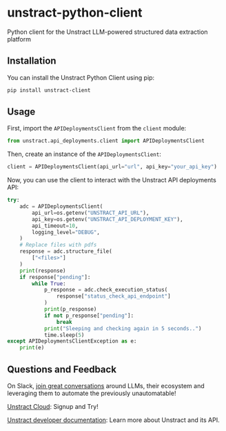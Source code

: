 # unstract-python-client
Python client for the Unstract LLM-powered structured data extraction platform


## Installation

You can install the Unstract Python Client using pip:

```bash
pip install unstract-client
```

## Usage

First, import the `APIDeploymentsClient` from the `client` module:

```python
from unstract.api_deployments.client import APIDeploymentsClient
```

Then, create an instance of the `APIDeploymentsClient`:

```python
client = APIDeploymentsClient(api_url="url", api_key="your_api_key")
```

Now, you can use the client to interact with the Unstract API deployments API:

```python
try:
    adc = APIDeploymentsClient(
        api_url=os.getenv("UNSTRACT_API_URL"),
        api_key=os.getenv("UNSTRACT_API_DEPLOYMENT_KEY"),
        api_timeout=10,
        logging_level="DEBUG",
    )
    # Replace files with pdfs
    response = adc.structure_file(
        ["<files>"]
    )
    print(response)
    if response["pending"]:
        while True:
            p_response = adc.check_execution_status(
                response["status_check_api_endpoint"]
            )
            print(p_response)
            if not p_response["pending"]:
                break
            print("Sleeping and checking again in 5 seconds..")
            time.sleep(5)
except APIDeploymentsClientException as e:
    print(e)
```


## Questions and Feedback

On Slack, [join great conversations](https://join-slack.unstract.com/) around LLMs, their ecosystem and leveraging them to automate the previously unautomatable!

[Unstract Cloud](https://unstract.com/): Signup and Try!

[Unstract developer documentation](https://docs.unstract.com/): Learn more about Unstract and its API.
